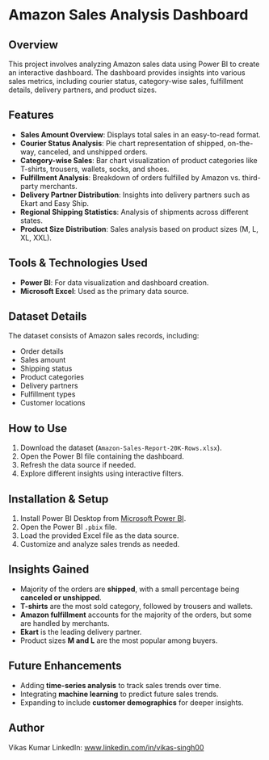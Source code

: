 # Amazon Sales Analysis Dashboard


## Overview
This project involves analyzing Amazon sales data using Power BI to create an interactive dashboard. The dashboard provides insights into various sales metrics, including courier status, category-wise sales, fulfillment details, delivery partners, and product sizes.

## Features
- **Sales Amount Overview**: Displays total sales in an easy-to-read format.
- **Courier Status Analysis**: Pie chart representation of shipped, on-the-way, canceled, and unshipped orders.
- **Category-wise Sales**: Bar chart visualization of product categories like T-shirts, trousers, wallets, socks, and shoes.
- **Fulfillment Analysis**: Breakdown of orders fulfilled by Amazon vs. third-party merchants.
- **Delivery Partner Distribution**: Insights into delivery partners such as Ekart and Easy Ship.
- **Regional Shipping Statistics**: Analysis of shipments across different states.
- **Product Size Distribution**: Sales analysis based on product sizes (M, L, XL, XXL).

## Tools & Technologies Used
- **Power BI**: For data visualization and dashboard creation.
- **Microsoft Excel**: Used as the primary data source.

## Dataset Details
The dataset consists of Amazon sales records, including:
- Order details
- Sales amount
- Shipping status
- Product categories
- Delivery partners
- Fulfillment types
- Customer locations

## How to Use
1. Download the dataset (`Amazon-Sales-Report-20K-Rows.xlsx`).
2. Open the Power BI file containing the dashboard.
3. Refresh the data source if needed.
4. Explore different insights using interactive filters.

## Installation & Setup
1. Install Power BI Desktop from [Microsoft Power BI](https://powerbi.microsoft.com/).
2. Open the Power BI `.pbix` file.
3. Load the provided Excel file as the data source.
4. Customize and analyze sales trends as needed.

## Insights Gained
- Majority of the orders are **shipped**, with a small percentage being **canceled or unshipped**.
- **T-shirts** are the most sold category, followed by trousers and wallets.
- **Amazon fulfillment** accounts for the majority of the orders, but some are handled by merchants.
- **Ekart** is the leading delivery partner.
- Product sizes **M and L** are the most popular among buyers.

## Future Enhancements
- Adding **time-series analysis** to track sales trends over time.
- Integrating **machine learning** to predict future sales trends.
- Expanding to include **customer demographics** for deeper insights.

## Author
Vikas Kumar 
LinkedIn: www.linkedin.com/in/vikas-singh00



